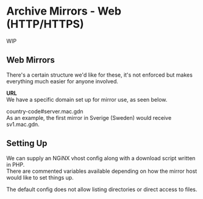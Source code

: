 # Archive Mirrors - Web (HTTP/HTTPS)
WIP

## Web Mirrors
There's a certain structure we'd like for these, it's not enforced but makes everything much easier for anyone involved.

**URL**  
We have a specific domain set up for mirror use, as seen below.

country-code#server.mac.gdn  
As an example, the first mirror in Sverige (Sweden) would receive sv1.mac.gdn.

## Setting Up
We can supply an NGiNX vhost config along with a download script written in PHP.  
There are commented variables available depending on how the mirror host would like to set things up.

The default config does not allow listing directories or direct access to files.
